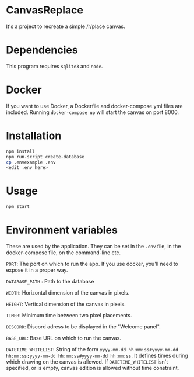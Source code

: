 # CanvasReplace

It's a project to recreate a simple /r/place canvas.

# Dependencies

This program requires `sqlite3` and `node`.

# Docker

If you want to use Docker, a Dockerfile and docker-compose.yml files are included.
Running `docker-compose up` will start the canvas on port 8000.

# Installation

```sh
npm install
npm run-script create-database
cp .envexample .env
<edit .env here>
``` 

# Usage

```sh
npm start
```

# Environment variables

These are used by the application.
They can be set in the `.env` file, in the docker-compose file, on the command-line etc.

`PORT`: The port on which to run the app. If you use docker, you'll need to expose it in a proper way.

`DATABASE_PATH` : Path to the database

`WIDTH`: Horizontal dimension of the canvas in pixels.

`HEIGHT`: Vertical dimension of the canvas in pixels.

`TIMER`: Minimum time between two pixel placements.

`DISCORD`: Discord adress to be displayed in the "Welcome panel".

`BASE_URL`: Base URL on which to run the canvas.

`DATETIME_WHITELIST`: String of the form `yyyy-mm-dd hh:mm:ss#yyyy-mm-dd hh:mm:ss;yyyy-mm-dd hh:mm:ss#yyyy-mm-dd hh:mm:ss`.
It defines times during which drawing on the canvas is allowed.
If `DATETIME_WHITELIST` isn't specified, or is empty, canvas edition is allowed without time constraint.


